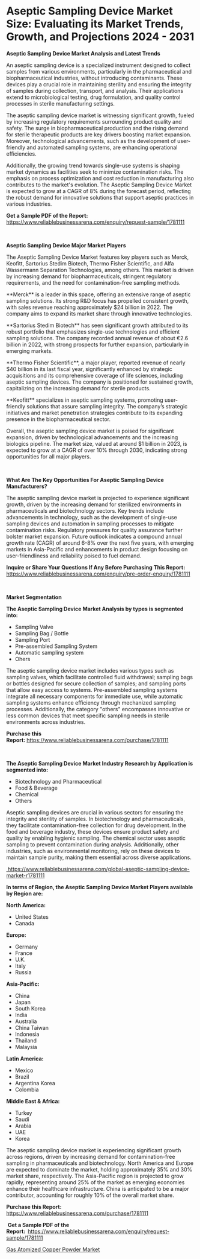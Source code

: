 <p><h1>Aseptic Sampling Device Market Size: Evaluating its Market Trends, Growth, and Projections 2024 - 2031</h1></p><p><strong>Aseptic Sampling Device Market Analysis and Latest Trends</strong></p>
<p><p>An aseptic sampling device is a specialized instrument designed to collect samples from various environments, particularly in the pharmaceutical and biopharmaceutical industries, without introducing contaminants. These devices play a crucial role in maintaining sterility and ensuring the integrity of samples during collection, transport, and analysis. Their applications extend to microbiological testing, drug formulation, and quality control processes in sterile manufacturing settings.</p><p>The aseptic sampling device market is witnessing significant growth, fueled by increasing regulatory requirements surrounding product quality and safety. The surge in biopharmaceutical production and the rising demand for sterile therapeutic products are key drivers boosting market expansion. Moreover, technological advancements, such as the development of user-friendly and automated sampling systems, are enhancing operational efficiencies.</p><p>Additionally, the growing trend towards single-use systems is shaping market dynamics as facilities seek to minimize contamination risks. The emphasis on process optimization and cost reduction in manufacturing also contributes to the market's evolution. The Aseptic Sampling Device Market is expected to grow at a CAGR of 8% during the forecast period, reflecting the robust demand for innovative solutions that support aseptic practices in various industries.</p></p>
<p><strong>Get a Sample PDF of the Report:&nbsp;</strong> <a href="https://www.reliablebusinessarena.com/enquiry/request-sample/1781111?utm_campaign=1905&utm_medium=2&utm_source=Github&utm_content=ia&utm_term=27122024&utm_id=aseptic-sampling-device">https://www.reliablebusinessarena.com/enquiry/request-sample/1781111</a></p>
<p>&nbsp;</p>
<p><strong>Aseptic Sampling Device Major Market Players</strong></p>
<p><p>The Aseptic Sampling Device Market features key players such as Merck, Keofitt, Sartorius Stedim Biotech, Thermo Fisher Scientific, and Alfa Wassermann Separation Technologies, among others. This market is driven by increasing demand for biopharmaceuticals, stringent regulatory requirements, and the need for contamination-free sampling methods.</p><p>**Merck** is a leader in this space, offering an extensive range of aseptic sampling solutions. Its strong R&D focus has propelled consistent growth, with sales revenue reaching approximately $24 billion in 2022. The company aims to expand its market share through innovative technologies.</p><p>**Sartorius Stedim Biotech** has seen significant growth attributed to its robust portfolio that emphasizes single-use technologies and efficient sampling solutions. The company recorded annual revenue of about €2.6 billion in 2022, with strong prospects for further expansion, particularly in emerging markets.</p><p>**Thermo Fisher Scientific**, a major player, reported revenue of nearly $40 billion in its last fiscal year, significantly enhanced by strategic acquisitions and its comprehensive coverage of life sciences, including aseptic sampling devices. The company is positioned for sustained growth, capitalizing on the increasing demand for sterile products.</p><p>**Keofitt** specializes in aseptic sampling systems, promoting user-friendly solutions that assure sampling integrity. The company’s strategic initiatives and market penetration strategies contribute to its expanding presence in the biopharmaceutical sector.</p><p>Overall, the aseptic sampling device market is poised for significant expansion, driven by technological advancements and the increasing biologics pipeline. The market size, valued at around $1 billion in 2023, is expected to grow at a CAGR of over 10% through 2030, indicating strong opportunities for all major players.</p></p>
<p>&nbsp;</p>
<p><strong>What Are The Key Opportunities For Aseptic Sampling Device Manufacturers?</strong></p>
<p><p>The aseptic sampling device market is projected to experience significant growth, driven by the increasing demand for sterilized environments in pharmaceuticals and biotechnology sectors. Key trends include advancements in technology, such as the development of single-use sampling devices and automation in sampling processes to mitigate contamination risks. Regulatory pressures for quality assurance further bolster market expansion. Future outlook indicates a compound annual growth rate (CAGR) of around 6-8% over the next five years, with emerging markets in Asia-Pacific and enhancements in product design focusing on user-friendliness and reliability poised to fuel demand.</p></p>
<p><strong>Inquire or Share Your Questions If Any Before Purchasing This Report:</strong> <a href="https://www.reliablebusinessarena.com/enquiry/pre-order-enquiry/1781111?utm_campaign=1905&utm_medium=2&utm_source=Github&utm_content=ia&utm_term=27122024&utm_id=aseptic-sampling-device">https://www.reliablebusinessarena.com/enquiry/pre-order-enquiry/1781111</a></p>
<p>&nbsp;</p>
<p><strong>Market Segmentation</strong></p>
<p><strong>The Aseptic Sampling Device Market Analysis by types is segmented into:</strong></p>
<p><ul><li>Sampling Valve</li><li>Sampling Bag / Bottle</li><li>Sampling Port</li><li>Pre-assembled Sampling System</li><li>Automatic sampling system</li><li>Ohers</li></ul></p>
<p><p>The aseptic sampling device market includes various types such as sampling valves, which facilitate controlled fluid withdrawal; sampling bags or bottles designed for secure collection of samples; and sampling ports that allow easy access to systems. Pre-assembled sampling systems integrate all necessary components for immediate use, while automatic sampling systems enhance efficiency through mechanized sampling processes. Additionally, the category "others" encompasses innovative or less common devices that meet specific sampling needs in sterile environments across industries.</p></p>
<p><strong>Purchase this Report:&nbsp;</strong><a href="https://www.reliablebusinessarena.com/purchase/1781111?utm_campaign=1905&utm_medium=2&utm_source=Github&utm_content=ia&utm_term=27122024&utm_id=aseptic-sampling-device">https://www.reliablebusinessarena.com/purchase/1781111</a></p>
<p>&nbsp;</p>
<p><strong>The Aseptic Sampling Device Market Industry Research by Application is segmented into:</strong></p>
<p><ul><li>Biotechnology and Pharmaceutical</li><li>Food & Beverage</li><li>Chemical</li><li>Others</li></ul></p>
<p><p>Aseptic sampling devices are crucial in various sectors for ensuring the integrity and sterility of samples. In biotechnology and pharmaceuticals, they facilitate contamination-free collection for drug development. In the food and beverage industry, these devices ensure product safety and quality by enabling hygienic sampling. The chemical sector uses aseptic sampling to prevent contamination during analysis. Additionally, other industries, such as environmental monitoring, rely on these devices to maintain sample purity, making them essential across diverse applications.</p></p>
<p><a href="https://www.reliablebusinessarena.com/global-aseptic-sampling-device-market-r1781111?utm_campaign=1905&utm_medium=2&utm_source=Github&utm_content=ia&utm_term=27122024&utm_id=aseptic-sampling-device">&nbsp;https://www.reliablebusinessarena.com/global-aseptic-sampling-device-market-r1781111</a></p>
<p><strong>In terms of Region, the Aseptic Sampling Device Market Players available by Region are:</strong></p>
<p>
    <p> <strong> North America: </strong>
        <ul>
            <li>United States</li>
            <li>Canada</li>
        </ul>
        </p> 
    <p> <strong> Europe: </strong>
        <ul>
            <li>Germany</li>
            <li>France</li>
            <li>U.K.</li>
            <li>Italy</li>
            <li>Russia</li>
        </ul>
        </p> 
    <p> <strong> Asia-Pacific: </strong>
        <ul>
            <li>China</li>
            <li>Japan</li>
            <li>South Korea</li>
            <li>India</li>
            <li>Australia</li>
            <li>China Taiwan</li>
            <li>Indonesia</li>
            <li>Thailand</li>
            <li>Malaysia</li>
        </ul>
        </p> 
    <p> <strong> Latin America: </strong>
        <ul>
            <li>Mexico</li>
            <li>Brazil</li>
            <li>Argentina Korea</li>
            <li>Colombia</li>
        </ul>
        </p> 
    <p> <strong> Middle East & Africa: </strong>
        <ul>
            <li>Turkey</li>
            <li>Saudi</li>
            <li>Arabia</li>
            <li>UAE</li>
            <li>Korea</li>
        </ul>
    </p>
    </p>
<p><p>The aseptic sampling device market is experiencing significant growth across regions, driven by increasing demand for contamination-free sampling in pharmaceuticals and biotechnology. North America and Europe are expected to dominate the market, holding approximately 35% and 30% market share, respectively. The Asia-Pacific region is projected to grow rapidly, representing around 25% of the market as emerging economies enhance their healthcare infrastructure. China is anticipated to be a major contributor, accounting for roughly 10% of the overall market share.</p></p>
<p><strong>Purchase this Report: </strong><a href="https://www.reliablebusinessarena.com/purchase/1781111?utm_campaign=1905&utm_medium=2&utm_source=Github&utm_content=ia&utm_term=27122024&utm_id=aseptic-sampling-device">https://www.reliablebusinessarena.com/purchase/1781111</a></p>
<p>&nbsp;<strong>Get a Sample PDF of the Report:&nbsp;&nbsp;</strong><a href="https://www.reliablebusinessarena.com/enquiry/request-sample/1781111?utm_campaign=1905&utm_medium=2&utm_source=Github&utm_content=ia&utm_term=27122024&utm_id=aseptic-sampling-device">https://www.reliablebusinessarena.com/enquiry/request-sample/1781111</a></p>
<p><strong></strong></p>
<p><p><a href="https://github.com/guneycigdem35/Market-Research-Report-List-5/blob/main/gas-atomized-copper-powder-market.md?utm_campaign=1905&utm_medium=2&utm_source=Github&utm_content=ia&utm_term=27122024&utm_id=aseptic-sampling-device">Gas Atomized Copper Powder Market</a></p></p>
